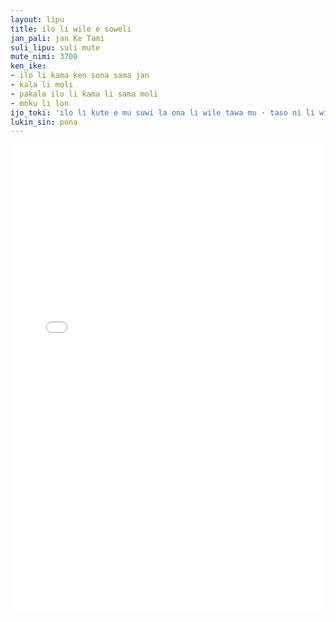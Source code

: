 ```yaml
---
layout: lipu
title: ilo li wile e soweli
jan_pali: jan Ke Tami
suli_lipu: suli mute
mute_nimi: 3700
ken_ike:
- ilo li kama ken sona sama jan
- kala li moli
- pakala ilo li kama li sama moli
- moku li lon
ijo_toki: 'ilo li kute e mu suwi la ona li wile tawa mu · taso ni li wile e alasa pi nasin pona · sina o pana e nasin pona tawa ilo'
lukin_sin: pona
---
```



<body>
    <iframe src="ilo-li-wile-e-soweli.pdf" width="100%" height="750px" style="border: 0">
    </iframe></body>
